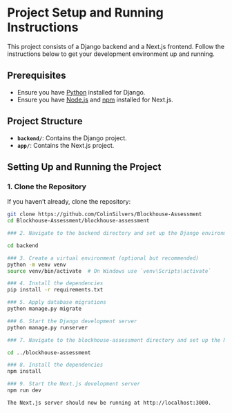# Project Setup and Running Instructions

This project consists of a Django backend and a Next.js frontend. Follow the instructions below to get your development environment up and running.

## Prerequisites

- Ensure you have [Python](https://www.python.org/downloads/) installed for Django.
- Ensure you have [Node.js](https://nodejs.org/) and [npm](https://www.npmjs.com/) installed for Next.js.

## Project Structure

- **`backend/`**: Contains the Django project.
- **`app/`**: Contains the Next.js project.

## Setting Up and Running the Project

### 1. Clone the Repository

If you haven’t already, clone the repository:

```bash
git clone https://github.com/ColinSilvers/Blockhouse-Assessment
cd Blockhouse-Assessment/blockhouse-assessment

### 2. Navigate to the backend directory and set up the Django environment:

cd backend

### 3. Create a virtual environment (optional but recommended)
python -m venv venv
source venv/bin/activate  # On Windows use `venv\Scripts\activate`

### 4. Install the dependencies
pip install -r requirements.txt

### 5. Apply database migrations
python manage.py migrate

### 6. Start the Django development server
python manage.py runserver

### 7. Navigate to the blockhouse-assessment directory and set up the Next.js environment:

cd ../blockhouse-assessment

### 8. Install the dependencies
npm install

### 9. Start the Next.js development server
npm run dev

The Next.js server should now be running at http://localhost:3000.
